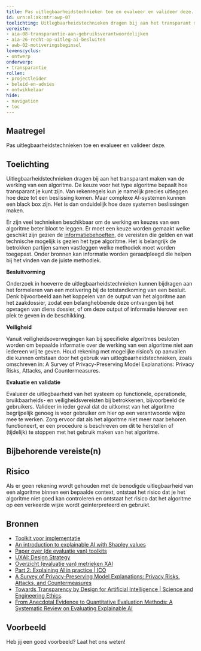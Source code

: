 ```yaml
---
title: Pas uitlegbaarheidstechnieken toe en evalueer en valideer deze.
id: urn:nl:ak:mtr:owp-07
toelichting: Uitlegbaarheidstechnieken dragen bij aan het transparant maken van de werking van een algoritme.
vereiste:
- aia-08-transparantie-aan-gebruiksverantwoordelijken
- aia-26-recht-op-uitleg-ai-besluiten
- awb-02-motiveringsbeginsel
levenscyclus:
- ontwerp
onderwerp:
- transparantie
rollen:
- projectleider
- beleid-en-advies
- ontwikkelaar
hide:
- navigation
- toc
---
```


<!-- tags -->

## Maatregel
Pas uitlegbaarheidstechnieken toe en evalueer en valideer deze.

## Toelichting
Uitlegbaarheidstechnieken dragen bij aan het transparant maken van de werking van een algoritme.
De keuze voor het type algoritme bepaalt hoe transparant je kunt zijn. Van rekenregels kun je namelijk precies uitleggen hoe deze tot een beslissing komen. Maar complexe AI-systemen kunnen een black box zijn.  Het is dan onduidelijk hoe deze systemen beslissingen maken. 

Er zijn veel technieken beschikbaar om de werking en keuzes van een algoritme beter bloot te leggen. Er moet een keuze worden gemaakt welke geschikt zijn gezien de [informatiebehoeften](2-owp-29-informeer_betrokkenen.md), de vereisten die gelden en wat technische mogelijk is gezien het type algoritme. Het is belangrijk de betrokken partijen samen vastleggen welke methodiek moet worden toegepast. Onder bronnen kan informatie worden geraadpleegd die helpen bij het vinden van de juiste methodiek. 

**Besluitvorming**

Onderzoek in hoeverre de uitlegbaarheidstechnieken kunnen bijdragen aan het formeleren van een motivering bij de totstandkoming van een besluit. Denk bijvoorbeeld aan het koppelen van de output van het algoritme aan het zaakdossier, zodat een belanghebbende deze ontvangen bij het opvragen van diens dossier, of om deze output of informatie hierover een plek te geven in de beschikking. 

**Veiligheid**

Vanuit veiligheidsoverwegingen kan bij specifieke algoritmes besloten worden om bepaalde informatie over de werking van een algoritme niet aan iedereen vrij te geven. Houd rekening met mogelijke risico’s op aanvallen die kunnen ontstaan door het gebruik van uitlegbaarheidstechnieken, zoals omschreven in: A Survey of Privacy-Preserving Model Explanations: Privacy Risks, Attacks, and Countermeasures. 

**Evaluatie en validatie**

Evalueer de uitlegbaarheid van het systeem op functionele, operationele, bruikbaarheids- en veiligheidsvereisten bij betrokkenen, bijvoorbeeld de gebruikers. Valideer in ieder geval dat de uitkomst van het algoritme begrijpelijk genoeg is voor gebruiker om hier op een verantwoorde wijze mee te werken. Zorg ervoor dat als het algoritme niet meer naar behoren functioneert, er een procedure is beschreven om dit te herstellen of (tijdelijk) te stoppen met het gebruik maken van het algoritme.

## Bijbehorende vereiste(n)

<!-- list_vereisten_on_maatregelen_page -->

## Risico
Als er geen rekening wordt gehouden met de benodigde uitlegbaarheid van een algoritme binnen een bepaalde context, ontstaat het risico dat je het algoritme niet goed kan controleren en ontstaat het risico dat het algoritme op een verkeerde wijze wordt geïnterpreteerd en gebruikt. 

## Bronnen
- [Toolkit voor implementatie](https://xaitk.org/)
- [An introduction to explainable AI with Shapley values](https://shap.readthedocs.io/en/latest/example_notebooks/overviews/An%20introduction%20to%20explainable%20AI%20with%20Shapley%20values.html)
- [Paper over (de evaluatie van) toolkits](https://www.ijcai.org/proceedings/2023/0747.pdf)
- [UXAI: Design Strategy](https://www.uxai.design/design-strategy)
- [Overzicht (evaluatie van) metrieken XAI](https://dl.acm.org/doi/pdf/10.1145/3583558)
- [Part 2: Explaining AI in practice | ICO](https://ico.org.uk/for-organisations/uk-gdpr-guidance-and-resources/artificial-intelligence/explaining-decisions-made-with-artificial-intelligence/part-2-explaining-ai-in-practice/)
- [A Survey of Privacy-Preserving Model Explanations: Privacy Risks, Attacks, and Countermeasures](https://arxiv.org/pdf/2404.00673)
- [Towards Transparency by Design for Artificial Intelligence | Science and Engineering Ethics](https://link.springer.com/content/pdf/10.1007/s11948-020-00276-4.pdf).
- [From Anecdotal Evidence to Quantitative Evaluation Methods: A Systematic Review on Evaluating Explainable AI](https://dl.acm.org/doi/pdf/10.1145/3583558)

## Voorbeeld

Heb jij een goed voorbeeld? Laat het ons weten!
